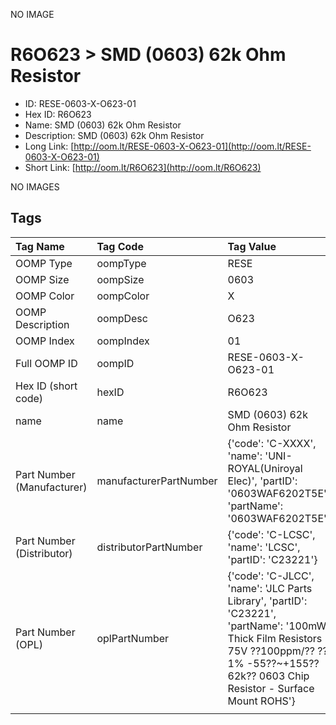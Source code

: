 


  
NO IMAGE  
# R6O623 > SMD (0603) 62k Ohm Resistor

- ID: RESE-0603-X-O623-01
- Hex ID: R6O623
- Name: SMD (0603) 62k Ohm Resistor
- Description: SMD (0603) 62k Ohm Resistor
- Long Link: [http://oom.lt/RESE-0603-X-O623-01](http://oom.lt/RESE-0603-X-O623-01)
- Short Link: [http://oom.lt/R6O623](http://oom.lt/R6O623)
  
NO IMAGES  
## Tags
  

|Tag Name|Tag Code|Tag Value|
| :--- | :--- | :--- |
|OOMP Type|oompType|RESE|
|OOMP Size|oompSize|0603|
|OOMP Color|oompColor|X|
|OOMP Description|oompDesc|O623|
|OOMP Index|oompIndex|01|
|Full OOMP ID|oompID|RESE-0603-X-O623-01|
|Hex ID (short code)|hexID|R6O623|
|name|name|SMD (0603) 62k Ohm Resistor|
|Part Number (Manufacturer)|manufacturerPartNumber|{'code': 'C-XXXX', 'name': 'UNI-ROYAL(Uniroyal Elec)', 'partID': '0603WAF6202T5E', 'partName': '0603WAF6202T5E'}|
|Part Number (Distributor)|distributorPartNumber|{'code': 'C-LCSC', 'name': 'LCSC', 'partID': 'C23221'}|
|Part Number (OPL)|oplPartNumber|{'code': 'C-JLCC', 'name': 'JLC Parts Library', 'partID': 'C23221', 'partName': '100mW Thick Film Resistors 75V ??100ppm/?? ??1% -55??~+155?? 62k?? 0603  Chip Resistor - Surface Mount ROHS'}|
||||
